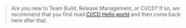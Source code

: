 > Are you new to Team Build, Release Management, or CI/CD? If so, we recommend that you first read [CI/CD Hello world](../get-started/ci-cd-part-1.md) and then come back here after that.